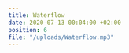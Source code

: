 ```yaml
---
title: Waterflow
date: 2020-07-13 00:04:00 +02:00
position: 6
file: "/uploads/Waterflow.mp3"
---
```


